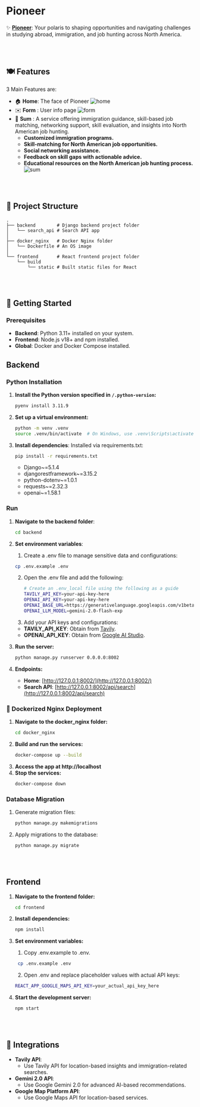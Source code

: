 # Pioneer

✨ **[Pioneer](https://katechackers.com)**: Your polaris to shaping opportunities and navigating challenges in studying abroad, immigration, and job hunting across North America.

<br></br>

## 🍽️ Features
3 Main Features are:
- 🏠 **Home**: The face of Pioneer
  ![home](https://github.com/user-attachments/assets/4f173461-1003-47b1-8491-0712b9e2af14)
- ✉️ **Form** : User info page
  ![form](https://github.com/user-attachments/assets/394e9eea-d0f4-43e2-b852-9dc8f70bf487)
- 📜 **Sum** : A service offering immigration guidance, skill-based job matching, networking support, skill evaluation, and insights into North American job hunting.
    - **Customized immigration programs.**
    - **Skill-matching for North American job opportunities.**
    - **Social networking assistance.**
    - **Feedback on skill gaps with actionable advice.**
    - **Educational resources on the North American job hunting process.**
    ![sum](https://github.com/user-attachments/assets/d3c38bb2-1113-4f0d-91ee-3a85176adbfd)

<br></br>

## 📂 Project Structure

```
.
├── backend        # Django backend project folder
│   └── search_api # Search API app
│
├── docker_nginx   # Docker Nginx folder
│   └── Dockerfile # An OS image
│
└── frontend       # React frontend project folder
    └── build
        └── static # Built static files for React
```

<br></br>

## 🚀 Getting Started

### Prerequisites
- **Backend**: Python 3.11+ installed on your system.
- **Frontend**: Node.js v18+ and npm installed.
- **Global**: Docker and Docker Compose installed.

## Backend

### Python Installation

1. **Install the Python version specified in `/.python-version`:**
   ```bash
   pyenv install 3.11.9
   ```

2. **Set up a virtual environment:**
   ```bash
   python -m venv .venv
   source .venv/bin/activate  # On Windows, use .venv\Scripts\activate
   ```

3. **Install dependencies**: Installed via requirements.txt:
    ```bash
    pip install -r requirements.txt
    ```
    - Django~=5.1.4
    - djangorestframework~=3.15.2
    - python-dotenv~=1.0.1
    - requests~=2.32.3
    - openai~=1.58.1

### Run


1. **Navigate to the backend folder**:
   ```bash
   cd backend
   ```

2. **Set environment variables**:
   1. Create a .env file to manage sensitive data and configurations:
     ```bash
     cp .env.example .env
     ```
   2. Open the .env file and add the following:
      ```bash
      # Create an .env_local file using the following as a guide
      TAVILY_API_KEY=your-api-key-here
      OPENAI_API_KEY=your-api-key-here
      OPENAI_BASE_URL=https://generativelanguage.googleapis.com/v1beta/openai/
      OPENAI_LLM_MODEL=gemini-2.0-flash-exp
      ```
   3. Add your API keys and configurations:
     - **TAVILY_API_KEY**: Obtain from [Tavily](https://tavily.com/).
     - **OPENAI_API_KEY**: Obtain from [Google AI Studio](https://aistudio.google.com/apikey).

3. **Run the server:**
   ```bash
   python manage.py runserver 0.0.0.0:8002
   ```

4. **Endpoints:**
   - **Home**: [http://127.0.0.1:8002/](http://127.0.0.1:8002/)
   - **Search API**: [http://127.0.0.1:8002/api/search](http://127.0.0.1:8002/api/search)

### 🐋 Dockerized Nginx Deployment

1. **Navigate to the docker_nginx folder:**
    ```bash
    cd docker_nginx
    ```
2. **Build and run the services:**
    ```bash
    docker-compose up --build
    ```
3. **Access the app at http://localhost**
4. **Stop the services:**
   ```bash
   docker-compose down
   ```

### Database Migration

1. Generate migration files:
   ```bash
   python manage.py makemigrations
   ```

2. Apply migrations to the database:
   ```bash
   python manage.py migrate
   ```

<br></br>

## Frontend

1. **Navigate to the frontend folder:**
   ```bash
   cd frontend
   ```

2. **Install dependencies:**
   ```bash
   npm install
   ```

3. **Set environment variables:**
    1. Copy .env.example to .env.
      ```bash
       cp .env.example .env
      ```
      
    2. Open .env and replace placeholder values with actual API keys:
      ```bash
      REACT_APP_GOOGLE_MAPS_API_KEY=your_actual_api_key_here
      ```

4. **Start the development server:**
   ```bash
   npm start
   ```

<br></br>

## 🤖 Integrations

- **Tavily API**:
  - Use Tavily API for location-based insights and immigration-related searches.
- **Gemini 2.0 API**:
  - Use Google Gemini 2.0 for advanced AI-based recommendations.
- **Google Map Platform API**:
  - Use Google Maps API for location-based services.
